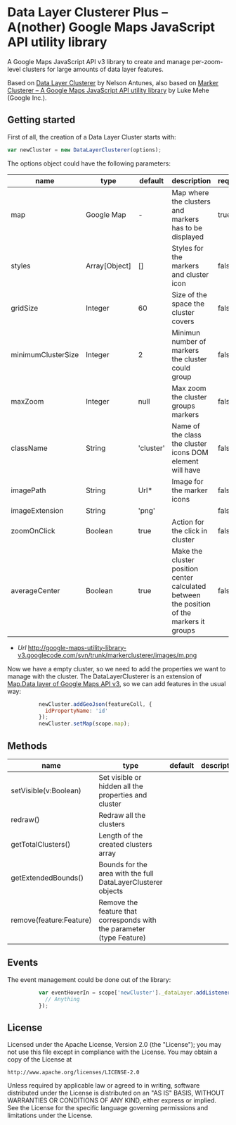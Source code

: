 Data Layer Clusterer Plus – A(nother) Google Maps JavaScript API utility library
==============

A Google Maps JavaScript API v3 library to create and manage per-zoom-level clusters for large amounts of data layer features.

Based on [Data Layer Clusterer](https://github.com/nantunes/data-layer-clusterer) by Nelson Antunes, also based on [Marker Clusterer – A Google Maps JavaScript API utility library](https://github.com/googlemaps/js-marker-clusterer) by Luke Mehe (Google Inc.).

## Getting started

First of all, the creation of a Data Layer Cluster starts with:

```javascript
var newCluster = new DataLayerClusterer(options);
```

The options object could have the following parameters:

| name | type | default | description | required |
|---|---|---|---|---|
| map | Google Map | - | Map where the clusters and markers has to be displayed | true |
| styles | Array[Object] | [] | Styles for the markers and cluster icon | false |
| gridSize | Integer | 60 | Size of the space the cluster covers | false |
| minimumClusterSize | Integer | 2 | Minimun number of markers the cluster could group | false |
| maxZoom | Integer | null | Max zoom the cluster groups markers | false |
| className | String | 'cluster' | Name of the class the cluster icons DOM element will have | false |
| imagePath | String | Url* | Image for the marker icons | false |
| imageExtension | String | 'png' |  | false |
| zoomOnClick | Boolean | true | Action for the click in cluster | false |
| averageCenter | Boolean | true | Make the cluster position center calculated between the position of the markers it groups | false |

* _Url_ http://google-maps-utility-library-v3.googlecode.com/svn/trunk/markerclusterer/images/m.png

Now we have a empty cluster, so we need to add the properties we want to manage with the cluster. The DataLayerClusterer is an extension of [Map.Data layer of Google Maps API v3](https://developers.google.com/maps/documentation/javascript/reference#Data), so we can add features in the usual way:

```javascript
          newCluster.addGeoJson(featureColl, {
            idPropertyName: 'id'
          });
          newCluster.setMap(scope.map);
```

## Methods

| name | type | default | description | required |
|---|---|---|---|---|
| setVisible(v:Boolean) | Set visible or hidden all the properties and cluster |
| redraw() | Redraw all the clusters |
| getTotalClusters() | Length of the created clusters array |
| getExtendedBounds() | Bounds for the area with the full DataLayerClusterer objects |
| remove(feature:Feature) | Remove the feature that corresponds with the parameter (type Feature) |

## Events

The event management could be done out of the library:

```javascript
          var eventHoverIn = scope['newCluster']._dataLayer.addListener('mouseover', function(event) {
            // Anything
          });
```

## License

Licensed under the Apache License, Version 2.0 (the "License");
you may not use this file except in compliance with the License.
You may obtain a copy of the License at

    http://www.apache.org/licenses/LICENSE-2.0

Unless required by applicable law or agreed to in writing, software
distributed under the License is distributed on an "AS IS" BASIS,
WITHOUT WARRANTIES OR CONDITIONS OF ANY KIND, either express or implied.
See the License for the specific language governing permissions and
limitations under the License.
